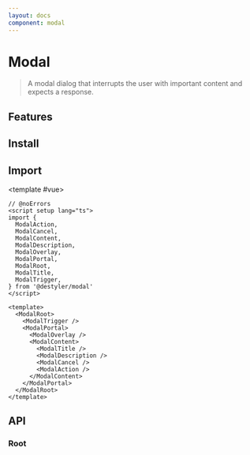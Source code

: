 ```yaml
---
layout: docs
component: modal
---
```


# Modal

> A modal dialog that interrupts the user with important content and expects a response.

<Preview name="modal" />

## Features

<Features :lists="[
  'Focus is automatically trapped.',
  'Can be controlled or uncontrolled.',
  'Manages screen reader announcements with Title and Description components.',
  'Esc closes the component automatically.',
]" />

## Install

<CodeGroupPackage name="@destyler/modal" />

## Import

<CodePreview :tabs="[
  {value: 'vue', label: 'index.vue', icon: 'vscode-icons:file-type-vue'}
]">

<template #vue>

```vue twoslash
// @noErrors
<script setup lang="ts">
import {
  ModalAction,
  ModalCancel,
  ModalContent,
  ModalDescription,
  ModalOverlay,
  ModalPortal,
  ModalRoot,
  ModalTitle,
  ModalTrigger,
} from '@destyler/modal'
</script>

<template>
  <ModalRoot>
    <ModalTrigger />
    <ModalPortal>
      <ModalOverlay />
      <ModalContent>
        <ModalTitle />
        <ModalDescription />
        <ModalCancel />
        <ModalAction />
      </ModalContent>
    </ModalPortal>
  </ModalRoot>
</template>
```

</template>

</CodePreview>

## API

### Root

<!--@include: ../../packages/components/modal/.docs/root.md-->
